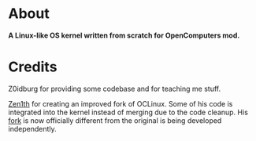 # About
**A Linux-like OS kernel written from scratch for OpenComputers mod.**

# Credits
Z0idburg for providing some codebase and for teaching me stuff.

[Zen1th](https://github.com/zenith391/) for creating an improved fork of OCLinux. Some of his code is integrated into the kernel instead of merging due to the code cleanup. His [fork](https://github.com/zenith391/OCLinux) is now officially different from the original is being developed independently.
